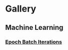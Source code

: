 # Gallery
## Machine Learning

### [Epoch Batch Iterations](https://github.com/hahahumble/Gallery/blob/main/Machine-Learning/Epoch-Batch-lterations/Epoch-Batch-Iterations-zh.png)
